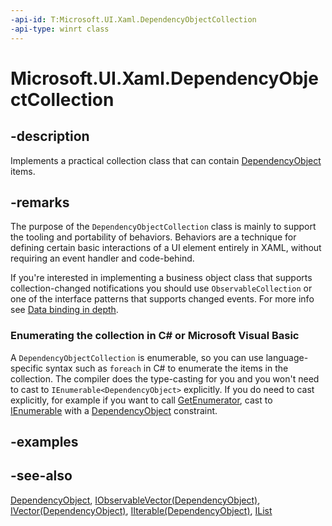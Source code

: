 ```yaml
---
-api-id: T:Microsoft.UI.Xaml.DependencyObjectCollection
-api-type: winrt class
---
```


<!-- Class syntax.
public class DependencyObjectCollection : Microsoft.UI.Xaml.DependencyObject, Windows.Foundation.Collections.IIterable<Microsoft.UI.Xaml.DependencyObject>, Windows.Foundation.Collections.IObservableVector<Microsoft.UI.Xaml.DependencyObject>, Windows.Foundation.Collections.IVector<Microsoft.UI.Xaml.DependencyObject>
-->

# Microsoft.UI.Xaml.DependencyObjectCollection

## -description

Implements a practical collection class that can contain [DependencyObject](dependencyobject.md) items.

## -remarks

The purpose of the `DependencyObjectCollection` class is mainly to support the tooling and portability of behaviors. Behaviors are a technique for defining certain basic interactions of a UI element entirely in XAML, without requiring an event handler and code-behind.

If you're interested in implementing a business object class that supports collection-changed notifications you should use `ObservableCollection` or one of the interface patterns that supports changed events. For more info see [Data binding in depth](/windows/uwp/data-binding/data-binding-in-depth).

<!--Begin NET note for IEnumerable support-->
### Enumerating the collection in C# or Microsoft Visual Basic

A `DependencyObjectCollection` is enumerable, so you can use language-specific syntax such as `foreach` in C# to enumerate the items in the collection. The compiler does the type-casting for you and you won't need to cast to `IEnumerable<DependencyObject>` explicitly. If you do need to cast explicitly, for example if you want to call [GetEnumerator](/dotnet/api/system.collections.ienumerable.getenumerator), cast to [IEnumerable<T>](/dotnet/api/system.collections.generic.ienumerable-1) with a [DependencyObject](dependencyobject.md) constraint.

<!--End NET note for IEnumerable support-->

## -examples

## -see-also

[DependencyObject](dependencyobject.md), [IObservableVector(DependencyObject)](/uwp/api/windows.foundation.collections.iobservablevector-1), [IVector(DependencyObject)](/uwp/api/windows.foundation.collections.ivector-1), [IIterable(DependencyObject)](/uwp/api/windows.foundation.collections.iiterable-1), [IList<T>](/dotnet/api/system.collections.generic.ilist-1)
